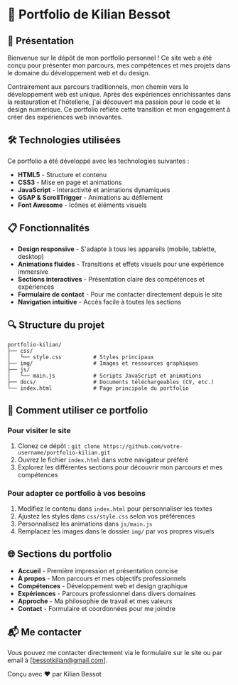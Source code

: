 # 🚀 Portfolio de Kilian Bessot

## 🌟 Présentation

Bienvenue sur le dépôt de mon portfolio personnel ! Ce site web a été conçu pour présenter mon parcours, mes compétences et mes projets dans le domaine du développement web et du design.

Contrairement aux parcours traditionnels, mon chemin vers le développement web est unique. 
Après des expériences enrichissantes dans la restauration et l'hôtellerie, j'ai découvert ma passion pour le code et le design numérique. 
Ce portfolio reflète cette transition et mon engagement à créer des expériences web innovantes.

## 🛠️ Technologies utilisées

Ce portfolio a été développé avec les technologies suivantes :

- **HTML5** - Structure et contenu
- **CSS3** - Mise en page et animations
- **JavaScript** - Interactivité et animations dynamiques
- **GSAP & ScrollTrigger** - Animations au défilement
- **Font Awesome** - Icônes et éléments visuels

## 📋 Fonctionnalités

- **Design responsive** - S'adapte à tous les appareils (mobile, tablette, desktop)
- **Animations fluides** - Transitions et effets visuels pour une expérience immersive
- **Sections interactives** - Présentation claire des compétences et expériences
- **Formulaire de contact** - Pour me contacter directement depuis le site
- **Navigation intuitive** - Accès facile à toutes les sections

## 🔍 Structure du projet

```
portfolio-kilian/
├── css/
│   └── style.css          # Styles principaux
├── img/                   # Images et ressources graphiques
├── js/
│   └── main.js            # Scripts JavaScript et animations
├── docs/                  # Documents téléchargeables (CV, etc.)
└── index.html             # Page principale du portfolio
```

## 🚀 Comment utiliser ce portfolio

### Pour visiter le site

1. Clonez ce dépôt : `git clone https://github.com/votre-username/portfolio-kilian.git`
2. Ouvrez le fichier `index.html` dans votre navigateur préféré
3. Explorez les différentes sections pour découvrir mon parcours et mes compétences

### Pour adapter ce portfolio à vos besoins

1. Modifiez le contenu dans `index.html` pour personnaliser les textes
2. Ajustez les styles dans `css/style.css` selon vos préférences
3. Personnalisez les animations dans `js/main.js`
4. Remplacez les images dans le dossier `img/` par vos propres visuels

## 🌐 Sections du portfolio

- **Accueil** - Première impression et présentation concise
- **À propos** - Mon parcours et mes objectifs professionnels
- **Compétences** - Développement web et design graphique
- **Expériences** - Parcours professionnel dans divers domaines
- **Approche** - Ma philosophie de travail et mes valeurs
- **Contact** - Formulaire et coordonnées pour me joindre

## 📬 Me contacter

Vous pouvez me contacter directement via le formulaire sur le site ou par email à [bessotkilian@gmail.com].

Conçu avec ❤️ par Kilian Bessot
